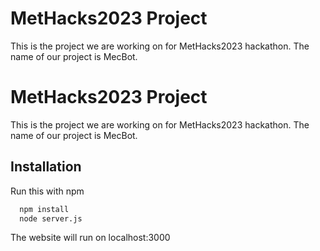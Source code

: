 
# MetHacks2023 Project

This is the project we are working on for MetHacks2023 hackathon. The name of our project is MecBot.



# MetHacks2023 Project

This is the project we are working on for MetHacks2023 hackathon. The name of our project is MecBot.



## Installation

Run this with npm

```bash
  npm install
  node server.js
```
The website will run on localhost:3000
